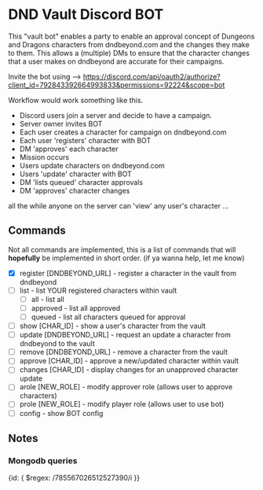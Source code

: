 # DND Vault Discord BOT

This "vault bot" enables a party to enable an approval concept of Dungeons and Dragons characters from dndbeyond.com and the changes they make to them.  This allows a (multiple) DMs to ensure that the character changes that a user makes on dndbeyond are accurate for their campaigns.

Invite the bot using --> https://discord.com/api/oauth2/authorize?client_id=792843392664993833&permissions=92224&scope=bot

Workflow would work something like this.

* Discord users join a server and decide to have a campaign.
* Server owner invites BOT
* Each user creates a character for campaign on dndbeyond.com
* Each user 'registers' character with BOT
* DM 'approves' each character
* Mission occurs
* Users update characters on dndbeyond.com
* Users 'update' character with BOT
* DM 'lists queued' character approvals
* DM 'approves' character changes

all the while anyone on the server can 'view' any user's character ...

## Commands

Not all commands are implemented, this is a list of commands that will **hopefully** be implemented in short order. (if ya wanna help, let me know)

- [x] register [DNDBEYOND_URL] - register a character in the vault from dndbeyond
- [ ] list - list YOUR registered characters within vault
  - [ ] all - list all
  - [ ] approved - list all approved
  - [ ] queued - list all characters queued for approval
- [ ] show [CHAR_ID] - show a user's character from the vault
- [ ] update [DNDBEYOND_URL] - request an update a character from dndbeyond to the vault
- [ ] remove [DNDBEYOND_URL] - remove a character from the vault
- [ ] approve [CHAR_ID] - approve a new/updated character within vault
- [ ] changes [CHAR_ID] - display changes for an unapproved character update
- [ ] arole [NEW_ROLE] - modify approver role (allows user to approve characters)
- [ ] prole [NEW_ROLE] - modify player role (allows user to use bot)
- [ ] config - show BOT config

## Notes

### Mongodb queries

{id: { $regex: /785567026512527390/i }}
